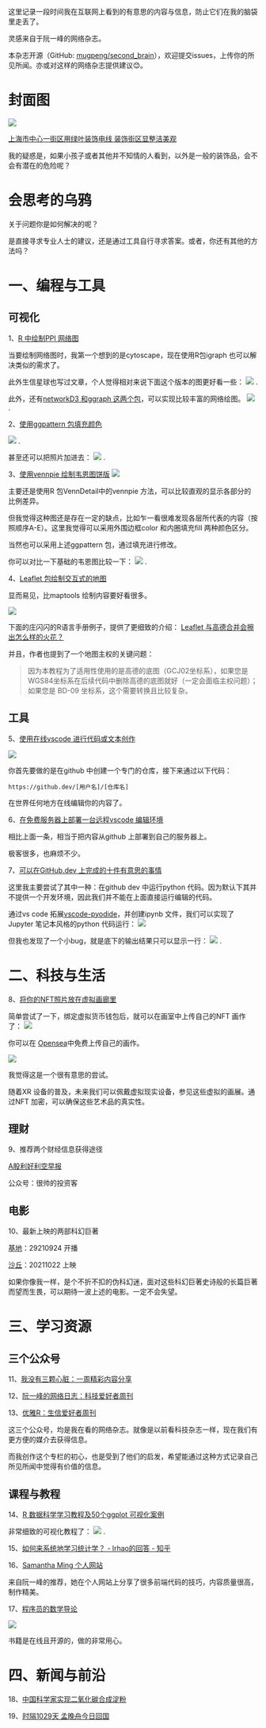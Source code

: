 这里记录一段时间我在互联网上看到的有意思的内容与信息，防止它们在我的脑袋里走丢了。

灵感来自于阮一峰的网络杂志。

本杂志开源（GitHub: [mugpeng/second_brain](https://github.com/mugpeng/second_brain)），欢迎提交issues，上传你的所见所闻。亦或对这样的网络杂志提供建议😊。

# 封面图
![](https://cdn.jsdelivr.net/gh/mugpeng/my-gallery-01/picgo_image/20210924214141.png)

[上海市中心一街区用绿叶装饰电线 装饰街区显整洁美观](http://n.eastday.com/palbum/1629955396017452)

我的疑惑是，如果小孩子或者其他并不知情的人看到，以外是一般的装饰品，会不会有潜在的危险呢？

# 会思考的乌鸦
关于问题你是如何解决的呢？

是直接寻求专业人士的建议，还是通过工具自行寻求答案。或者，你还有其他的方法吗？

# 一、编程与工具
## 可视化
1、[R 中绘制PPI 网络图](https://zhuanlan.zhihu.com/p/163498417)

当要绘制网络图时，我第一个想到的是cytoscape，现在使用R包igraph 也可以解决类似的需求了。

此外生信星球也写过文章，个人觉得相对来说下面这个版本的图更好看一些：
![](https://cdn.jsdelivr.net/gh/mugpeng/my-gallery-01/picgo_image/20210925090823.png)
.

此外，还有[networkD3 和ggraph 这两个包](https://www.jianshu.com/p/a1a83341e9e5)，可以实现比较丰富的网络绘图。
![](https://cdn.jsdelivr.net/gh/mugpeng/my-gallery-01/picgo_image/20210925093951.png)
.

2、[使用ggpattern 包填充颜色](https://mp.weixin.qq.com/s/Dq_tmYymoPZhnVsjmbzpQA)

![](https://cdn.jsdelivr.net/gh/mugpeng/my-gallery-01/picgo_image/20210925095846.png)
.

甚至还可以把照片加进去：
![](https://cdn.jsdelivr.net/gh/mugpeng/my-gallery-01/picgo_image/20210925095919.png)
.

3、[使用vennpie 绘制韦恩图饼版](https://mp.weixin.qq.com/s/xxSgI04NYfG9O6cd_l6Whw)
![](https://cdn.jsdelivr.net/gh/mugpeng/my-gallery-01/picgo_image/20210925094957.png)

主要还是使用R 包VennDetail中的vennpie 方法，可以比较直观的显示各部分的比例差异。

但我觉得这种图还是存在一定的缺点，比如乍一看很难发现各层所代表的内容（按照顺序A-E）。这里我觉得可以采用外围边框color 和内圈填充fill 两种颜色区分。

当然也可以采用上述ggpattern 包，通过填充进行修改。

你可以对比一下基础的韦恩图比较一下：
![](https://cdn.jsdelivr.net/gh/mugpeng/my-gallery-01/picgo_image/20210925095317.png)
.

4、[Leaflet 包绘制交互式的地图](https://blog.csdn.net/allenlu2008/article/details/52816708)

显而易见，比maptools 绘制内容要好看很多。

![](https://cdn.jsdelivr.net/gh/mugpeng/my-gallery-01/picgo_image/20210925101104.png)

下面的庄闪闪的R语言手册例子，提供了更细致的介绍：
[Leaflet 与高德合并会擦出怎么样的火花？](https://mp.weixin.qq.com/s/44G4W_AGyd3DG6ydQgaXiw)

并且，作者也提到了一个地图主权的关键问题：
> 因为本教程为了适用性使用的是高德的底图（GCJ02坐标系），如果您是WGS84坐标系在后续代码中删除高德的底图就好（一定会面临主权问题）；如果您是 BD-09 坐标系，这个需要转换且比较复杂。

## 工具
5、[使用在线vscode 进行代码或文本创作](https://github.dev/)

![](https://cdn.jsdelivr.net/gh/mugpeng/my-gallery-01/picgo_image/20210925113913.png)

你首先要做的是在github 中创建一个专门的仓库，接下来通过以下代码：
```
https://github.dev/[用户名]/[仓库名]
```

在世界任何地方在线编辑你的内容了。

6、[在免费服务器上部署一台远程vscode 编辑环境](https://justyy.com/archives/45744)

相比上面一条，相当于把内容从github 上部署到自己的服务器上。

极客很多，也麻烦不少。

7、[可以在GitHub.dev 上完成的十件有意思的事情](https://juejin.cn/post/7004738629092261895)

这里我主要尝试了其中一种：在github dev 中运行python 代码。因为默认下其并不提供一个开发环境，因此我们并不能在上面直接运行编辑的代码。

通过vs code 拓展[vscode-pyodide](https://marketplace.visualstudio.com/items?itemName=joyceerhl.vscode-pyodide)，并创建ipynb 文件，我们可以实现了Jupyter 笔记本风格的python 代码运行：
![](https://cdn.jsdelivr.net/gh/mugpeng/my-gallery-01/picgo_image/20210925121132.png)

但我也发现了一个小bug，就是底下的输出结果只可以显示一行：
![](https://cdn.jsdelivr.net/gh/mugpeng/my-gallery-01/picgo_image/20210925121218.png)
.

# 二、科技与生活
8、[将你的NFT照片放在虚拟画廊里](https://oncyber.io/)

简单尝试了一下，绑定虚拟货币钱包后，就可以在画室中上传自己的NFT 画作了：
![](https://cdn.jsdelivr.net/gh/mugpeng/my-gallery-01/picgo_image/20210925121911.png)

你可以在 [Opensea](https://opensea.io/account)中免费上传自己的画作。

![](https://cdn.jsdelivr.net/gh/mugpeng/my-gallery-01/picgo_image/20210925123402.png)

我觉得这是一个很有意思的尝试。

随着XR 设备的普及，未来我们可以佩戴虚拟现实设备，参见这些虚拟的画展。通过NFT 加密，可以确保这些艺术品的真实性。

## 理财

9、推荐两个财经信息获得途径

[A股利好利空早报](https://wzq.tenpay.com/mp/v2/index.html?stat_data=Odg27p00qb308#/information/detail?id=SN202109240648157dde2a6f&type=4&subtype=morningreport&isfrom=msg&__push_flag__=1&__template_report_id__=zixunmorningreport&fromshare=y&four_news_invite_code=43QPvx5da2&__share_flag__=1)

公众号：很帅的投资客


## 电影
10、最新上映的两部科幻巨著

[基地](https://www.bilibili.com/video/BV1oP4y1h7gy?share_source=copy_web)：29210924 开播

[沙丘](https://www.bilibili.com/video/BV12Q4y1z7BL?share_source=copy_web)：20211022 上映

如果你像我一样，是个不折不扣的伪科幻迷，面对这些科幻巨著史诗般的长篇巨著而望而生畏，可以期待一波上述的电影。一定不会失望。

# 三、学习资源
## 三个公众号
11、[我没有三颗心脏：一周精彩内容分享](https://github.com/wmyskxz/weekly)

12、[阮一峰的网络日志：科技爱好者周刊](https://github.com/ruanyf/weekly)

13、[优雅R：生信爱好者周刊](https://github.com/ShixiangWang/weekly)

这三个公众号，均是我在看的网络杂志。就像是以前看科技杂志一样，现在我们有更方便的媒介去获得信息。

而我创作这个专栏的初心，也是受到了他们的启发，希望能通过这种方式记录自己所见所闻中觉得有价值的信息。

## 课程与教程
14、[R 数据科学学习教程及50个ggplot 可视化案例](http://r-statistics.co/Top50-Ggplot2-Visualizations-MasterList-R-Code.html#Time%20Series%20Plot%20From%20a%20Time%20Series%20Object)

非常细致的可视化教程了：
![](https://cdn.jsdelivr.net/gh/mugpeng/my-gallery-01/picgo_image/20210925100321.png)
.

15、[如何来系统地学习统计学？ - lrhao的回答 - 知乎](https://www.zhihu.com/question/22491085/answer/1914692165)

16、[Samantha Ming 个人网站](https://www.samanthaming.com/)

来自阮一峰的推荐，她在个人网站上分享了很多前端代码的技巧，内容质量很高，制作精美。

17、[程序员的数学导论](https://pimbook.org/)

![](https://cdn.jsdelivr.net/gh/mugpeng/my-gallery-01/picgo_image/20210925114733.png)

书籍是在线且开源的，做的非常用心。


# 四、新闻与前沿

18、[中国科学家实现二氧化碳合成淀粉](https://zhuanlan.zhihu.com/p/413503450)

19、[时隔1029天 孟晚舟今日回国](https://finance.sina.com.cn/tech/2021-09-25/doc-iktzqtyt7990245.shtml)